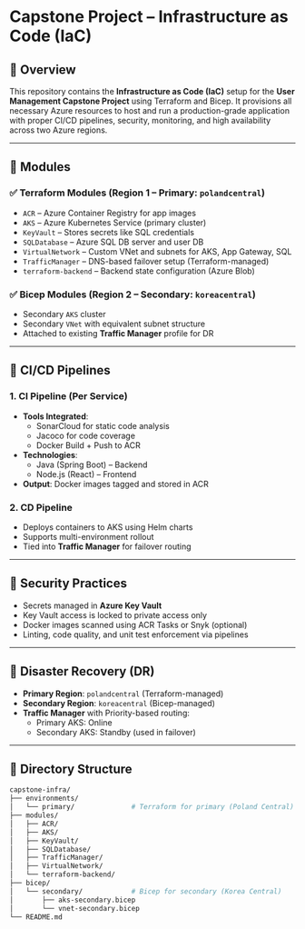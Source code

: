 # Capstone Project – Infrastructure as Code (IaC)

## 📌 Overview

This repository contains the **Infrastructure as Code (IaC)** setup for the **User Management Capstone Project** using Terraform and Bicep. It provisions all necessary Azure resources to host and run a production-grade application with proper CI/CD pipelines, security, monitoring, and high availability across two Azure regions.

---

## 🧱 Modules

### ✅ Terraform Modules (Region 1 – Primary: `polandcentral`)
- `ACR` – Azure Container Registry for app images
- `AKS` – Azure Kubernetes Service (primary cluster)
- `KeyVault` – Stores secrets like SQL credentials
- `SQLDatabase` – Azure SQL DB server and user DB
- `VirtualNetwork` – Custom VNet and subnets for AKS, App Gateway, SQL
- `TrafficManager` – DNS-based failover setup (Terraform-managed)
- `terraform-backend` – Backend state configuration (Azure Blob)

### ✅ Bicep Modules (Region 2 – Secondary: `koreacentral`)
- Secondary `AKS` cluster
- Secondary `VNet` with equivalent subnet structure
- Attached to existing **Traffic Manager** profile for DR

---

## 🧪 CI/CD Pipelines

### 1. CI Pipeline (Per Service)
- **Tools Integrated**:
  - SonarCloud for static code analysis
  - Jacoco for code coverage
  - Docker Build + Push to ACR
- **Technologies**:
  - Java (Spring Boot) – Backend
  - Node.js (React) – Frontend
- **Output**: Docker images tagged and stored in ACR

### 2. CD Pipeline
- Deploys containers to AKS using Helm charts
- Supports multi-environment rollout
- Tied into **Traffic Manager** for failover routing

---

## 🔐 Security Practices
- Secrets managed in **Azure Key Vault**
- Key Vault access is locked to private access only
- Docker images scanned using ACR Tasks or Snyk (optional)
- Linting, code quality, and unit test enforcement via pipelines

---

## 🔄 Disaster Recovery (DR)
- **Primary Region**: `polandcentral` (Terraform-managed)
- **Secondary Region**: `koreacentral` (Bicep-managed)
- **Traffic Manager** with Priority-based routing:
  - Primary AKS: Online
  - Secondary AKS: Standby (used in failover)

---

## 📁 Directory Structure

```bash
capstone-infra/
├── environments/
│   └── primary/              # Terraform for primary (Poland Central)
├── modules/
│   ├── ACR/
│   ├── AKS/
│   ├── KeyVault/
│   ├── SQLDatabase/
│   ├── TrafficManager/
│   ├── VirtualNetwork/
│   └── terraform-backend/
├── bicep/
│   └── secondary/            # Bicep for secondary (Korea Central)
│       ├── aks-secondary.bicep
│       └── vnet-secondary.bicep
└── README.md
